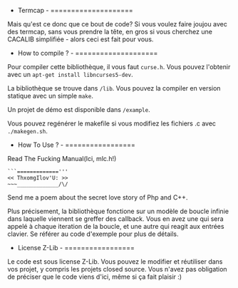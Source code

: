 - Termcap -
====================

Mais qu'est ce donc que ce bout de code? Si vous voulez faire joujou avec des termcap, sans vous prendre la tête, en gros si vous cherchez une CACALIB simplifiée - alors ceci est fait pour vous.

- How to compile ? -
====================

Pour compiler cette bibliothèque, il vous faut `curse.h`. Vous pouvez l'obtenir avec un `apt-get install libncurses5-dev`.

La bibliothèque se trouve dans `/lib`. Vous pouvez la compiler en version statique avec un simple `make`.

Un projet de démo est disponible dans `/example`.

Vous pouvez regénérer le makefile si vous modifiez les fichiers .c avec `./makegen.sh`.

- How To Use ? -
=================

Read The Fucking Manual(Ici, mlc.h!)

    ```============='''
    << ThxomgIlov'U: >>
    ~~~_____________/\/

Send me a poem about the secret love story of Php and C++.

Plus précisement, la bibliothèque fonctione sur un modèle de boucle infinie dans laquelle viennent se greffer des callback. Vous en avez une qui sera appelé à chaque iteration de la boucle, et une autre qui reagit aux entrées clavier. Se référer au code d'exemple pour plus de détails.

- License Z-Lib -
=================

Le code est sous license Z-Lib. Vous pouvez le modifier et réutiliser dans vos projet, y compris les projets closed source. Vous n'avez pas obligation de préciser que le code viens d'ici, même si ça fait plaisir :)
